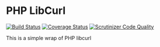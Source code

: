 # PHP LibCurl

[![Build Status](https://travis-ci.org/ElMijo/php-libcurl.svg?branch=master)](https://travis-ci.org/ElMijo/php-libcurl) [![Coverage Status](https://coveralls.io/repos/github/ElMijo/php-libcurl/badge.svg?branch=master)](https://coveralls.io/github/ElMijo/php-libcurl?branch=master) [![Scrutinizer Code Quality](https://scrutinizer-ci.com/g/ElMijo/php-libcurl/badges/quality-score.png?b=master)](https://scrutinizer-ci.com/g/ElMijo/php-libcurl/?branch=master)

This is a simple wrap of PHP libcurl
